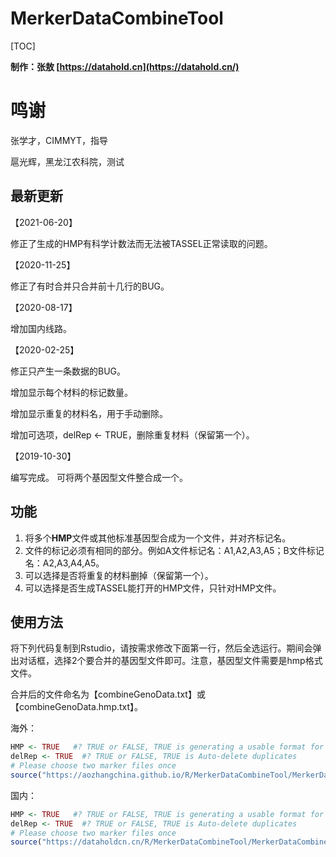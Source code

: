 # MerkerDataCombineTool

 

[TOC]

**制作：张敖 [https://datahold.cn](https://datahold.cn/)** 

# 鸣谢

张学才，CIMMYT，指导

扈光辉，黑龙江农科院，测试

## 最新更新

【2021-06-20】

修正了生成的HMP有科学计数法而无法被TASSEL正常读取的问题。

【2020-11-25】

修正了有时合并只合并前十几行的BUG。

【2020-08-17】

增加国内线路。

【2020-02-25】

修正只产生一条数据的BUG。

增加显示每个材料的标记数量。

增加显示重复的材料名，用于手动删除。

增加可选项，delRep <- TRUE，删除重复材料（保留第一个）。

【2019-10-30】

编写完成。 可将两个基因型文件整合成一个。

## 功能

1. 将多个**HMP**文件或其他标准基因型合成为一个文件，并对齐标记名。
2. 文件的标记必须有相同的部分。例如A文件标记名：A1,A2,A3,A5；B文件标记名：A2,A3,A4,A5。
3. 可以选择是否将重复的材料删掉（保留第一个）。
4. 可以选择是否生成TASSEL能打开的HMP文件，只针对HMP文件。

## 使用方法

将下列代码复制到Rstudio，请按需求修改下面第一行，然后全选运行。期间会弹出对话框，选择2个要合并的基因型文件即可。注意，基因型文件需要是hmp格式文件。

合并后的文件命名为【combineGenoData.txt】或【combineGenoData.hmp.txt】。

海外：

```R
HMP <- TRUE   #? TRUE or FALSE, TRUE is generating a usable format for TASSEL
delRep <- TRUE  #? TRUE or FALSE, TRUE is Auto-delete duplicates
# Please choose two marker files once
source("https://aozhangchina.github.io/R/MerkerDataCombineTool/MerkerDataCombineTool.r")   # 加载程序文件，需要联网
```

国内：

```R
HMP <- TRUE   #? TRUE or FALSE, TRUE is generating a usable format for TASSEL
delRep <- TRUE  #? TRUE or FALSE, TRUE is Auto-delete duplicates
# Please choose two marker files once
source("https://dataholdcn.cn/R/MerkerDataCombineTool/MerkerDataCombineTool.r")   # 加载程序文件，需要联网
```

